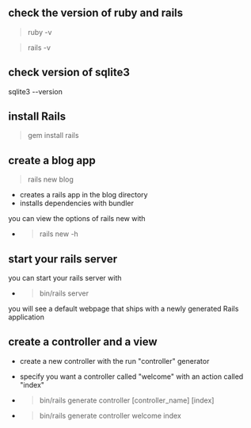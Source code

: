## check the version of ruby and rails

>ruby -v

>rails -v

## check version of sqlite3

sqlite3 --version

## install Rails

>gem install rails

## create a blog app

>rails new blog

  * creates a rails app in the blog directory
  * installs dependencies with bundler

you can view the options of rails new with

  * >rails new -h

## start your rails server

  you can start your rails server with

  * >bin/rails server

  you will see a default webpage that ships with a newly generated Rails application

## create a controller and a view

  * create a new controller with the run "controller" generator

  * specify you want a controller called "welcome" with an action called "index"

  * >bin/rails generate controller [controller_name] [index]

  * >bin/rails generate controller welcome index

